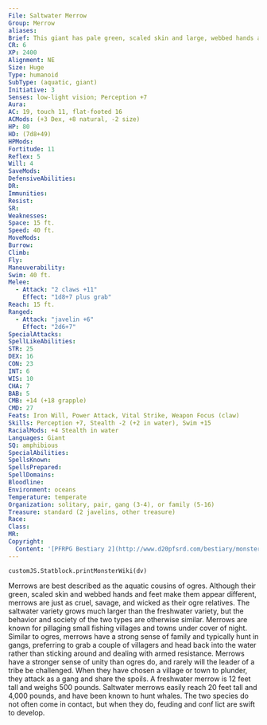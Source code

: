 ```yaml
---
File: Saltwater Merrow
Group: Merrow
aliases: 
Brief: This giant has pale green, scaled skin and large, webbed hands and feet. On either side of its neck are slotted gills.
CR: 6
XP: 2400
Alignment: NE
Size: Huge
Type: humanoid
SubType: (aquatic, giant)
Initiative: 3
Senses: low-light vision; Perception +7
Aura: 
AC: 19, touch 11, flat-footed 16
ACMods: (+3 Dex, +8 natural, -2 size)
HP: 80
HD: (7d8+49)
HPMods: 
Fortitude: 11
Reflex: 5
Will: 4
SaveMods: 
DefensiveAbilities: 
DR: 
Immunities: 
Resist: 
SR: 
Weaknesses: 
Space: 15 ft.
Speed: 40 ft.
MoveMods: 
Burrow: 
Climb: 
Fly: 
Maneuverability: 
Swim: 40 ft.
Melee: 
  - Attack: "2 claws +11"
    Effect: "1d8+7 plus grab"
Reach: 15 ft.
Ranged: 
  - Attack: "javelin +6"
    Effect: "2d6+7"
SpecialAttacks: 
SpellLikeAbilities: 
STR: 25
DEX: 16
CON: 23
INT: 6
WIS: 10
CHA: 7
BAB: 5
CMB: +14 (+18 grapple)
CMD: 27
Feats: Iron Will, Power Attack, Vital Strike, Weapon Focus (claw)
Skills: Perception +7, Stealth -2 (+2 in water), Swim +15
RacialMods: +4 Stealth in water
Languages: Giant
SQ: amphibious
SpecialAbilities: 
SpellsKnown: 
SpellsPrepared: 
SpellDomains: 
Bloodline: 
Environment: oceans
Temperature: temperate
Organization: solitary, pair, gang (3-4), or family (5-16)
Treasure: standard (2 javelins, other treasure)
Race: 
Class: 
MR: 
Copyright:
  Content: '[PFRPG Bestiary 2](http://www.d20pfsrd.com/bestiary/monster-listings/humanoids/giants/merrow-saltwater)'
---
```

```dataviewjs
customJS.Statblock.printMonsterWiki(dv)
```
Merrows are best described as the aquatic cousins of ogres. Although their green, scaled skin and webbed hands and feet make them appear different, merrows are just as cruel, savage, and wicked as their ogre relatives. The saltwater variety grows much larger than the freshwater variety, but the behavior and society of the two types are otherwise similar.  Merrows are known for pillaging small fishing villages and towns under cover of night. Similar to ogres, merrows have a strong sense of family and typically hunt in gangs, preferring to grab a couple of villagers and head back into the water rather than sticking around and dealing with armed resistance. Merrows have a stronger sense of unity than ogres do, and rarely will the leader of a tribe be challenged. When they have chosen a village or town to plunder, they attack as a gang and share the spoils.  A freshwater merrow is 12 feet tall and weighs 500 pounds. Saltwater merrows easily reach 20 feet tall and 4,000 pounds, and have been known to hunt whales. The two species do not often come in contact, but when they do, feuding and conf lict are swift to develop.
